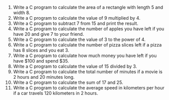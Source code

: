 1. Write a C program to calculate the area of a rectangle with length 5 and width 8.
2. Write a C program to calculate the value of 9 multiplied by 4.
3. Write a C program to subtract 7 from 15 and print the result.
4. Write a C program to calculate the number of apples you have left if you have 20 and give 7 to your friend.
5. Write a C program to calculate the value of 3 to the power of 4.
6. Write a C program to calculate the number of pizza slices left if a pizza has 8 slices and you eat 3.
7. Write a C program to calculate how much money you have left if you have $100 and spend $35.
8. Write a C program to calculate the value of 15 divided by 3.
9. Write a C program to calculate the total number of minutes if a movie is 2 hours and 20 minutes long.
10. Write a C program to calculate the sum of 17 and 25.
11. Write a C program to calculate the average speed in kilometers per hour if a car travels 120 kilometers in 2 hours.

